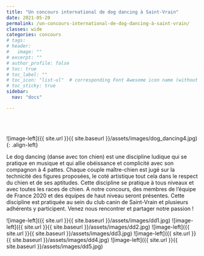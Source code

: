 ```yaml
---
title: "Un concours international de dog dancing à Saint-Vrain"
date: 2021-05-20
permalink: /un-concours-international-de-dog-dancing-à-saint-vrain/
classes: wide
categories: concours
# tags: 
# header:
#   image: ""
# excerpt: ""
# author_profile: false
# toc: true
# toc_label: ""
# toc_icon: "list-ul"  # corresponding Font Awesome icon name (without fa prefix)
# toc_sticky: true
sidebar:
  nav: "docs"

---
```


<br>
&nbsp;
<br>


![image-left]({{ site.url }}{{ site.baseurl }}/assets/images/dog_dancing4.jpg){: .align-left} 


Le dog dancing (danse avec ton chien) est une discipline ludique qui se pratique en musique et qui allie obéissance et complicité avec son compagnon à 4 pattes. Chaque couple maître-chien est jugé sur la technicité des figures proposées, le coté artistique tout cela dans le respect du chien et de ses aptitudes. Cette discipline se pratique à tous niveaux et avec toutes les races de chien.
A notre concours, des membres de l’équipe de France 2020 et des équipes de haut niveau seront présentes.
Cette discipline est pratiquée au sein du club canin de Saint-Vrain et plusieurs adhérents y participent.
Venez nous rencontrer et partager notre passion !


![image-left]({{ site.url }}{{ site.baseurl }}/assets/images/dd1.jpg)
![image-left]({{ site.url }}{{ site.baseurl }}/assets/images/dd2.jpg)
![image-left]({{ site.url }}{{ site.baseurl }}/assets/images/dd3.jpg)
![image-left]({{ site.url }}{{ site.baseurl }}/assets/images/dd4.jpg)
![image-left]({{ site.url }}{{ site.baseurl }}/assets/images/dd5.jpg)